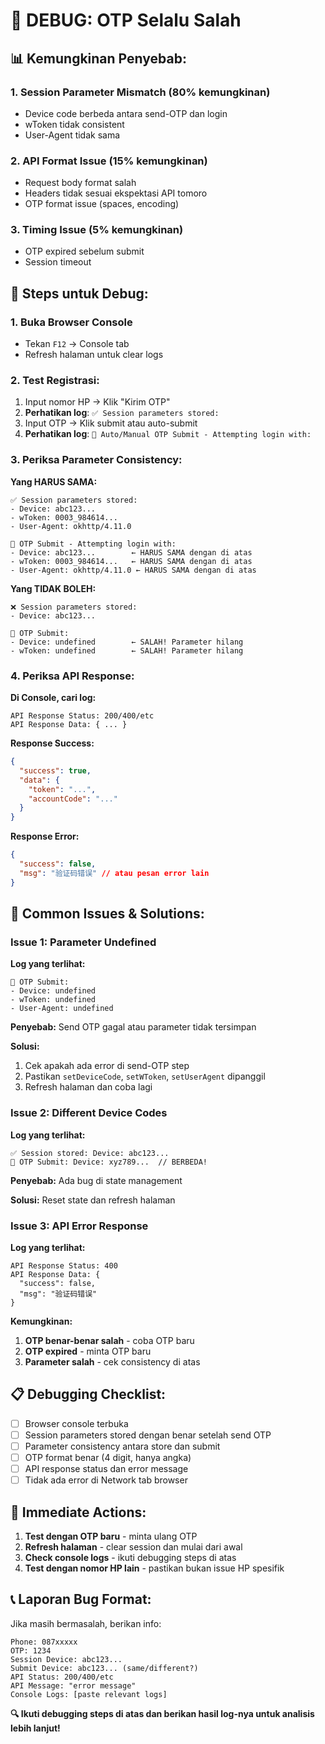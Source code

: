 # 🐛 DEBUG: OTP Selalu Salah

## 📊 **Kemungkinan Penyebab:**

### **1. Session Parameter Mismatch (80% kemungkinan)**

- Device code berbeda antara send-OTP dan login
- wToken tidak consistent
- User-Agent tidak sama

### **2. API Format Issue (15% kemungkinan)**

- Request body format salah
- Headers tidak sesuai ekspektasi API tomoro
- OTP format issue (spaces, encoding)

### **3. Timing Issue (5% kemungkinan)**

- OTP expired sebelum submit
- Session timeout

## 🔧 **Steps untuk Debug:**

### **1. Buka Browser Console**

- Tekan `F12` → Console tab
- Refresh halaman untuk clear logs

### **2. Test Registrasi:**

1. Input nomor HP → Klik "Kirim OTP"
2. **Perhatikan log**: `✅ Session parameters stored:`
3. Input OTP → Klik submit atau auto-submit
4. **Perhatikan log**: `🔄 Auto/Manual OTP Submit - Attempting login with:`

### **3. Periksa Parameter Consistency:**

**Yang HARUS SAMA:**

```
✅ Session parameters stored:
- Device: abc123...
- wToken: 0003_984614...
- User-Agent: okhttp/4.11.0

🔄 OTP Submit - Attempting login with:
- Device: abc123...        ← HARUS SAMA dengan di atas
- wToken: 0003_984614...   ← HARUS SAMA dengan di atas
- User-Agent: okhttp/4.11.0 ← HARUS SAMA dengan di atas
```

**Yang TIDAK BOLEH:**

```
❌ Session parameters stored:
- Device: abc123...

🔄 OTP Submit:
- Device: undefined        ← SALAH! Parameter hilang
- wToken: undefined        ← SALAH! Parameter hilang
```

### **4. Periksa API Response:**

**Di Console, cari log:**

```
API Response Status: 200/400/etc
API Response Data: { ... }
```

**Response Success:**

```json
{
  "success": true,
  "data": {
    "token": "...",
    "accountCode": "..."
  }
}
```

**Response Error:**

```json
{
  "success": false,
  "msg": "验证码错误" // atau pesan error lain
}
```

## 🎯 **Common Issues & Solutions:**

### **Issue 1: Parameter Undefined**

**Log yang terlihat:**

```
🔄 OTP Submit:
- Device: undefined
- wToken: undefined
- User-Agent: undefined
```

**Penyebab:** Send OTP gagal atau parameter tidak tersimpan

**Solusi:**

1. Cek apakah ada error di send-OTP step
2. Pastikan `setDeviceCode`, `setWToken`, `setUserAgent` dipanggil
3. Refresh halaman dan coba lagi

### **Issue 2: Different Device Codes**

**Log yang terlihat:**

```
✅ Session stored: Device: abc123...
🔄 OTP Submit: Device: xyz789...  // BERBEDA!
```

**Penyebab:** Ada bug di state management

**Solusi:** Reset state dan refresh halaman

### **Issue 3: API Error Response**

**Log yang terlihat:**

```
API Response Status: 400
API Response Data: {
  "success": false,
  "msg": "验证码错误"
}
```

**Kemungkinan:**

1. **OTP benar-benar salah** - coba OTP baru
2. **OTP expired** - minta OTP baru
3. **Parameter salah** - cek consistency di atas

## 📋 **Debugging Checklist:**

- [ ] Browser console terbuka
- [ ] Session parameters stored dengan benar setelah send OTP
- [ ] Parameter consistency antara store dan submit
- [ ] OTP format benar (4 digit, hanya angka)
- [ ] API response status dan error message
- [ ] Tidak ada error di Network tab browser

## 🚨 **Immediate Actions:**

1. **Test dengan OTP baru** - minta ulang OTP
2. **Refresh halaman** - clear session dan mulai dari awal
3. **Check console logs** - ikuti debugging steps di atas
4. **Test dengan nomor HP lain** - pastikan bukan issue HP spesifik

## 📞 **Laporan Bug Format:**

Jika masih bermasalah, berikan info:

```
Phone: 087xxxxx
OTP: 1234
Session Device: abc123...
Submit Device: abc123... (same/different?)
API Status: 200/400/etc
API Message: "error message"
Console Logs: [paste relevant logs]
```

**🔍 Ikuti debugging steps di atas dan berikan hasil log-nya untuk analisis lebih lanjut!**
